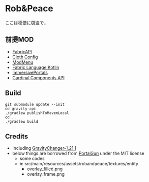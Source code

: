 # Rob&Peace

ここは穏便に窃盗で...

## 前提MOD

- [FabricAPI](https://modrinth.com/mod/fabric-api)
- [Cloth Config](https://modrinth.com/mod/cloth-config)
- [ModMenu](https://modrinth.com/mod/modmenu)
- [Fabric Language Kotlin](https://modrinth.com/mod/fabric-language-kotlin)
- [ImmersivePortals](https://modrinth.com/mod/immersiveportals)
- [Cardinal Components API](https://modrinth.com/mod/cardinal-components-api)

## Build
```shell
git submodule update --init
cd gravity-api
./gradlew publishToMavenLocal
cd ..
./gradlew build
```

## Credits
- Including [GravityChanger-1.21.1](https://github.com/FugLord77/GravityChanger-1.21.1)
- below things are borrowed from [PortalGun](https://github.com/iPortalTeam/PortalGun) under the MIT license
  - some codes
  - in src/main/resources/assets/robandpeace/textures/entity
    - overlay_filled.png
    - overlay_frame.png